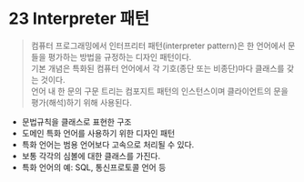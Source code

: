 # 23 Interpreter 패턴

> 컴퓨터 프로그래밍에서 인터프리터 패턴(interpreter pattern)은 한 언어에서 문들을 평가하는 방법을 규정하는 디자인 패턴이다.  
> 기본 개념은 특화된 컴퓨터 언어에서 각 기호(종단 또는 비종단)마다 클래스를 갖는 것이다.  
> 언어 내 한 문의 구문 트리는 컴포지트 패턴의 인스턴스이며 클라이언트의 문을 평가(해석)하기 위해 사용된다.  

* 문법규칙을 클래스로 표현한 구조  
* 도메인 특화 언어를 사용하기 위한 디자인 패턴  
* 특화 언어는 범용 언어보다 고속으로 처리될 수 있다.  
* 보통 각각의 심볼에 대한 클래스를 가진다.  
* 특화 언어의 예: SQL, 통신프로토콜 언어 등  